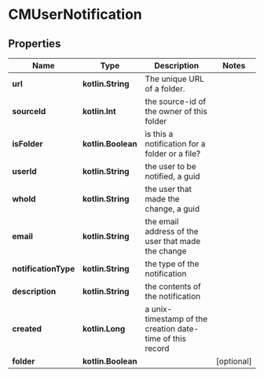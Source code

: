 
# CMUserNotification

## Properties
Name | Type | Description | Notes
------------ | ------------- | ------------- | -------------
**url** | **kotlin.String** | The unique URL of a folder. | 
**sourceId** | **kotlin.Int** | the source-id of the owner of this folder | 
**isFolder** | **kotlin.Boolean** | is this a notification for a folder or a file? | 
**userId** | **kotlin.String** | the user to be notified, a guid | 
**whoId** | **kotlin.String** | the user that made the change, a guid | 
**email** | **kotlin.String** | the email address of the user that made the change | 
**notificationType** | **kotlin.String** | the type of the notification | 
**description** | **kotlin.String** | the contents of the notification | 
**created** | **kotlin.Long** | a unix-timestamp of the creation date-time of this record | 
**folder** | **kotlin.Boolean** |  |  [optional]



